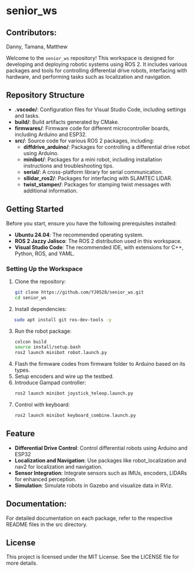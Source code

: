 # senior_ws

## Contributors:
Danny, Tamana, Matthew

Welcome to the `senior_ws` repository! This workspace is designed for developing and deploying robotic systems using ROS 2. It includes various packages and tools for controlling differential drive robots, interfacing with hardware, and performing tasks such as localization and navigation.

## Repository Structure

- **.vscode/**: Configuration files for Visual Studio Code, including settings and tasks.
- **build/**: Build artifacts generated by CMake.
- **firmwares/**: Firmware code for different microcontroller boards, including Arduino and ESP32.
- **src/**: Source code for various ROS 2 packages, including:
  - **diffdrive_arduino/**: Packages for controlling a differential drive robot using Arduino.
  - **minibot/**: Packages for a mini robot, including installation instructions and troubleshooting tips.
  - **serial/**: A cross-platform library for serial communication.
  - **sllidar_ros2/**: Packages for interfacing with SLAMTEC LIDAR.
  - **twist_stamper/**: Packages for stamping twist messages with additional information.

## Getting Started

Before you start, ensure you have the following prerequisites installed:
- **Ubuntu 24.04**: The recommended operating system.
- **ROS 2 Jazzy Jalisco**: The ROS 2 distribution used in this workspace.
- **Visual Studio Code**: The recommended IDE, with extensions for C++, Python, ROS, and YAML.

### Setting Up the Workspace

1. Clone the repository:
   ```bash
   git clone https://github.com/YJ0528/senior_ws.git
   cd senior_ws
2. Install dependencies:
```bash
   sudo apt install git ros-dev-tools -y
```
3. Run the robot package:
    ```bash
    colcon build
    source install/setup.bash
    ros2 launch minibot robot.launch.py
4. Flash the firmware codes from firmware folder to Arduino based on its types.
5. Setup encoders and wire up the testbed.
6. Introduce Gampad controller:
    ```bash
    ros2 launch minibot joystick_teleop.launch.py
7. Control with keyboard:
    ```bash
    ros2 launch minibot keyboard_combine.launch.py

## Feature
- **Differential Drive Control**: Control differential robots using Arduino and ESP32
- **Localization and Navigation**: Use packages like robot_localization and nav2 for localization and navigation.
- **Sensor Integration**: Integrate sensors such as IMUs, encoders, LIDARs for enhanced perception.
- **Simulation**: Simulate robots in Gazebo and visualize data in RViz. 

## Documentation:
For detailed documentation on each package, refer to the respective README files in the src directory.

## License
This project is licensed under the MIT License. See the LICENSE file for more details.
